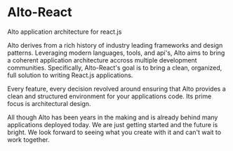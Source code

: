 # Alto-React
Alto application architecture for react.js

Alto derives from a rich history of industry leading frameworks and design patterns.  Leveraging modern languages, tools, and api's, Alto aims to bring a coherent application architecture accross multiple development communities.  Specifically, Alto-React's goal is to bring a clean, organized, full solution to writing React.js applications. 

Every feature, every decision revolved around ensuring that Alto provides a clean and structured environment for your applications code.  Its prime focus is architectural design.

All though Alto has been years in the making and is already behind many applications deployed today.  We are just getting started and the future is bright.  We look forward to seeing what you create with it and can't wait to work together.  